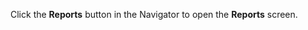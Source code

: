 <!-- markdownlint-disable-file MD041 -->
Click the **Reports** button in the Navigator to open the **Reports** screen.

